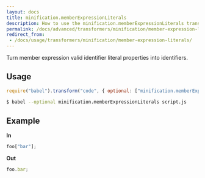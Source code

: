 ```yaml
---
layout: docs
title: minification.memberExpressionLiterals
description: How to use the minification.memberExpressionLiterals transformer.
permalink: /docs/advanced/transformers/minification/member-expression-literals/
redirect_from:
 - /docs/usage/transformers/minification/member-expression-literals/
---
```


Turn member expression valid identifier literal properties into identifiers.

## Usage

```javascript
require("babel").transform("code", { optional: ["minification.memberExpressionLiterals"] });
```

```sh
$ babel --optional minification.memberExpressionLiterals script.js
```

## Example

**In**

```javascript
foo["bar"];
```

**Out**

```javascript
foo.bar;
```
